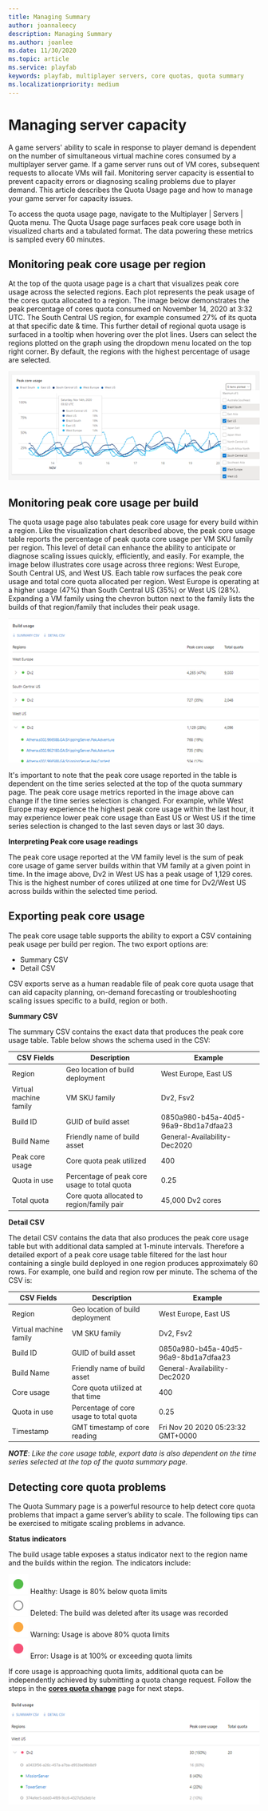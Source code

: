 ```yaml
---
title: Managing Summary
author: joannaleecy
description: Managing Summary
ms.author: joanlee
ms.date: 11/30/2020
ms.topic: article
ms.service: playfab
keywords: playfab, multiplayer servers, core quotas, quota summary
ms.localizationpriority: medium
---
```


# Managing server capacity

A game servers' ability to scale in response to player demand is dependent on the number of simultaneous virtual machine cores consumed by a multiplayer server game.  If a game server runs out of VM cores, subsequent requests to allocate VMs will fail.  Monitoring server capacity is essential to prevent capacity errors or diagnosing scaling problems due to player demand.  This article describes the Quota Usage page and how to manage your game server for capacity issues.

To access the quota usage page, navigate to the Multiplayer | Servers | Quota menu.   The Quota Usage page surfaces peak core usage both in visualized charts and a tabulated format. The data powering these metrics is sampled every 60 minutes.

## Monitoring peak core usage per region

At the top of the quota usage page is a chart that visualizes peak core usage across the selected regions.  Each plot  represents the peak usage of the cores quota allocated to a region.  The image below demonstrates the peak percentage of cores quota consumed on November 14, 2020 at 3:32 UTC.  The South Central US region, for example consumed 27% of its quota at that specific date & time.  This further detail of regional quota usage is surfaced in a tooltip when hovering over the plot lines. Users can select the regions plotted on the graph using the dropdown menu located on the top right corner. By default, the regions with the highest percentage of usage are selected.

![Quota Summary Region](media/quota-summary-peak_core_usage_region.png)

## Monitoring peak core usage per build

The quota usage page also tabulates peak core usage for every build within a region.  Like the visualization chart described above, the peak core usage table reports the percentage of peak quota core usage per VM SKU family per region.  This level of detail can enhance the ability to anticipate or diagnose scaling issues quickly, efficiently, and easily.  For example, the image below illustrates core usage across three regions: West Europe, South Central US, and West US.  Each table row surfaces the peak core usage and total core quota allocated per region.  West Europe is operating at a higher usage (47%) than South Central US (35%) or West US (28%).  Expanding a VM family using the chevron button next to the family lists the builds of that region/family that includes their peak usage.

![Quota Summary Build](media/quota-summary-peak_core_usage_build.png)

It's important to note that the peak core usage reported in the table is dependent on the time series selected at the top of the quota summary page.  The peak core usage metrics reported in the image above can change if the time series selection is changed.  For example, while West Europe may experience the highest peak core usage within the last hour, it may experience lower peak core usage than East US or West US if the time series selection is changed to the last seven days or last 30 days.

**Interpreting Peak core usage readings**

The peak core usage reported at the VM family level is the sum of peak core usage of game server builds within that VM family at a given point in time.  In the image above, Dv2 in West US has a peak usage of 1,129 cores. This is the  highest number of cores utilized at one time for Dv2/West US across builds within the selected time period.  

## Exporting peak core usage

The peak core usage table supports the ability to export a CSV containing peak usage per build per region.  The two export options are:

* Summary CSV
* Detail CSV

CSV exports serve as a human readable file of peak core quota usage that can aid capacity planning, on-demand forecasting or troubleshooting scaling issues specific to a build, region or both.  

__Summary CSV__

The summary CSV contains the exact data that produces the peak core usage table.  Table below shows the schema used in the CSV:

CSV Fields | Description | Example
------------ | ------------- | -------------
Region | Geo location of build deployment | West Europe, East US
Virtual machine family | VM SKU family| Dv2, Fsv2
Build ID | GUID of build asset| 0850a980-b45a-40d5-96a9-8bd1a7dfaa23
Build Name | Friendly name of build asset | General-Availability-Dec2020
Peak core usage | Core quota peak utilized | 400
Quota in use | Percentage of peak core usage to total quota | 0.25
Total quota | Core quota allocated to region/family pair | 45,000 Dv2 cores

__Detail CSV__

The detail CSV contains the data that also produces the peak core usage table but with additional data sampled at 1-minute intervals.  Therefore a detailed export of a peak core usage table filtered for the last hour containing a single build deployed in one region produces approximately 60 rows. For example, one build and region row per minute.  The schema of the CSV is:

CSV Fields | Description | Example
------------ | ------------- | -------------
Region | Geo location of build deployment | West Europe, East US
Virtual machine family | VM SKU family| Dv2, Fsv2
Build ID | GUID of build asset| 0850a980-b45a-40d5-96a9-8bd1a7dfaa23
Build Name | Friendly name of build asset | General-Availability-Dec2020
Core usage | Core quota utilized at that time | 400
Quota in use | Percentage of core usage to total quota | 0.25
Timestamp| GMT timestamp of core reading | Fri Nov 20 2020 05:23:32 GMT+0000

***NOTE***:  *Like the core usage table, export data is also dependent on the time series selected at the top of the quota summary page.*  

## Detecting core quota problems 

The Quota Summary page is a powerful resource to help detect core quota problems that impact a game server’s ability to scale.  The following tips can be exercised to mitigate scaling problems in advance.

**Status indicators**

The build usage table exposes a status indicator next to the region name and the builds within the region.  The indicators include:

![Healthy](media/buildstatus_healthy.svg "Healthy") Healthy: Usage is 80% below quota limits<br>
![Deleted](media/buildstatus_deleted.svg "Deleted") Deleted: The build was deleted after its usage was recorded<br>
![Approaching](media/buildstatus_approaching-quota.svg "Approaching quota limits:") Warning: Usage is above 80% quota limits<br>
![Exceeding](media/buildstatus_at-or-exceeding-quota.svg "Exceeding quota limits") Error: Usage is at 100% or exceeding quota limits<br>

If core usage is approaching quota limits, additional quota can be independently achieved by submitting a quota change request.  Follow the steps in the [**cores quota change**](quota-changes.md) page for next steps.

![Quota Summary Build_Peak](media/quota-summary-peak_core_usage_status.png)
